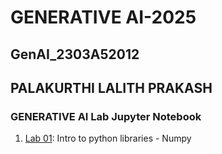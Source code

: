 # GENERATIVE AI-2025
## GenAI_2303A52012
## PALAKURTHI LALITH PRAKASH

### GENERATIVE AI Lab Jupyter Notebook
1.  [Lab 01]():  Intro to python libraries - Numpy

